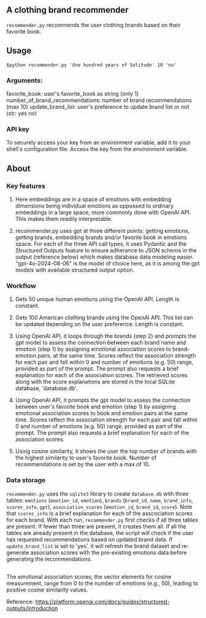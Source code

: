 ## A clothing brand recommender


`recommender.py` recommends the user clothing brands based on their favorite book. 

## Usage 
`$python recommender.py 'One hundred years of Solitude' 10 'no'`

### Arguments:
favorite_book: user's favorite_book as string (only 1) 
number_of_brand_recommendations: number of brand recommendations (max 10)
update_brand_list: user's preference to update brand list or not (str: yes no)

### API key
To securely access your key from an environment variable, add it to your shell's configuration file. Access the key from the environment variable.

## About
### Key features

1. Here embeddings are in a space of emotions with embedding dimensions being individual emotions as oppossed to ordinary embeddings in a large space, more commonly done with OpenAI API. This makes them readily interpretable.

2. recommender.py uses gpt at three different points: getting emotions, getting brands, embedding brands and/or favorite book in emotions space. For each of the three API call types, it uses Pydantic and the Structured Outputs feature to ensure adherance to JSON schema in the output (reference below) which makes database data modeling easier. "gpt-4o-2024-08-06" is the model of choice here, as it is among the gpt models with available structured output option. 

### Workflow

1. Gets 50 unique human emotions using the OpenAI API. Length is constant.

2. Gets 100 American clothing brands using the OpenAI API. This list can be updated depending on the user preference. Length is constant.

3. Using OpenAI API, it loops through the brands (step 2) and prompts the gpt model to assess the connection between each brand name and emotion (step 1) by assigning emotional association scores to brand-emotion pairs, at the same time. Scores reflect the association strength for each pair and fall within 0 and number of emotions (e.g. 50) range, provided as part of the prompt. The prompt also requests a brief explanation for each of the association scores. The retrieved scores along with the score explanations are stored in the local SQLite database, 'database.db'.

4. Using OpenAI API, it prompts the gpt model to assess the connection between user's favorite book and emotion (step 1) by assigning emotional association scores to book and emotion pairs at the same time. Scores reflect the association strength for each pair and fall within 0 and number of emotions (e.g. 50) range, provided as part of the prompt. The prompt also requests a brief explanation for each of the association scores.

5. Using cosine similarity, it shows the user the top number of brands with the highest similarity to user's favorite book. Number of recommendations is set by the user with a max of 10.


### Data storage

`recommender.py` uses the `sqlite3` library to create `database.db` with three tables: `emotions` (`emotion_id`, `emotion`), `brands` (`brand_id`, `name`, `brand_info`, `scores_info`, `gpt`), `association_scores` (`emotion_id`, `brand_id`, `score`). Note that `scores_info` is a brief explanation for each of the asscociation scores for each brand. With each run, `recommender.py` first checks if all three tables are present. If fewer than three are present, it creates them all. If all the tables are already present in the database, the script will check if the user has requested recommendations based on updated brand data. If `update_brand_list` is set to 'yes', it will refresh the brand dataset and re-generate association scores with the pre-existing emotions data before generating the recommendations.

##

The emotional association scores, the vector elements for cosine measurement, range from 0 to the number of emotions (e.g., 50), leading to positive cosine similarity values.

Reference: https://platform.openai.com/docs/guides/structured-outputs/introduction

